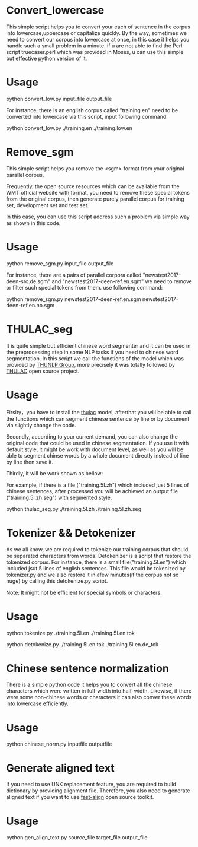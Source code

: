 # Convert_lowercase 
This simple script helps you to convert your each of sentence in the corpus into lowercase,uppercase or capitalize quickly. By the way, sometimes we need to convert our corpus into lowercase at once, in this case it helps you handle such a small problem in a minute. if u are not able to find the Perl script truecaser.perl which was provided in Moses, u can use this simple but effective python version of it.

# Usage
python convert_low.py input_file output_file

For instance, there is an english corpus called "training.en" need to be converted into lowercase via this script, input following command:

python convert_low.py ./training.en ./training.low.en

# Remove_sgm
This simple script helps you remove the &lt;sgm> format from your original parallel corpus.

Frequently, the open source resources which can be available from the WMT official website with <sgm> format, you need to remove these special tokens from the original corpus, then generate purely parallel corpus for training set, development set and test set.

In this case, you can use this script address such a problem via simple way as shown in this code.

# Usage
python remove_sgm.py input_file output_file

For instance, there are a pairs of parallel corpora called "newstest2017-deen-src.de.sgm" and "newstest2017-deen-ref.en.sgm" we need to remove or filter such special tokens from them. use following command:

python remove_sgm.py newstest2017-deen-ref.en.sgm newstest2017-deen-ref.en.no.sgm

# THULAC_seg
It is quite simple but efficient chinese word segmenter and it can be used in the preprocessing step in some NLP tasks if you need to chinese word segmentation. In this script we call the functions of the model which was provided by [THUNLP Group](http://nlp.csai.tsinghua.edu.cn/site2/index.php?lang=en), more precisely it was totally followed by [THULAC](https://github.com/thunlp/THULAC) open source project.

# Usage
Firslty，you have to install the [thulac](https://github.com/thunlp/THULAC) model, afterthat you will be able to call the functions which can segment chinese sentence by line or by document via slightly change the code.

Secondly, according to your current demand, you can also change the original code that could be used in chinese segmentation. If you use it with default style, it might be work with document level, as well as you will be able to segment chinse words by a whole document directly instead of line by line then save it.

Thirdly, it will be work shown as bellow:

For example, if there is a file ("training.5l.zh") which included just 5 lines of chinese sentences, after processed you will be achieved an output file ("training.5l.zh.seg") with segmented style.

python thulac_seg.py ./training.5l.zh ./training.5l.zh.seg

# Tokenizer && Detokenizer
As we  all know, we are required to tokenize our training corpus that should be separated characters from words.
Detokenizer is a script that restore the tokenized corpus. For instance, there is a small file("training.5l.en")  which included jsut 5 lines of english sentences. This file would be tokenized by tokenizer.py and we also restore it in afew minutes(if the corpus not so huge) by calling this detokenize.py script.

Note: It might not be efficient for special symbols or characters.


# Usage
python tokenize.py ./training.5l.en ./training.5l.en.tok

python detokenize.py  ./training.5l.en.tok ./training.5l.en.de_tok

# Chinese sentence normalization
There is a simple python code it helps you to convert all the chinese characters which were written in full-width into half-width.
Likewise, if there were some non-chinese words or characters it can also conver these words into lowercase efficiently.

# Usage
python chinese_norm.py inputfile outputfile

# Generate aligned text
If you need to use UNK replacement feature, you are required to build dictionary by providing alignment file. Therefore, you also need to generate aligned text if you want to use [fast-align](https://github.com/clab/fast_align) open source toolkit.

# Usage
python gen_align_text.py source_file target_file output_file


